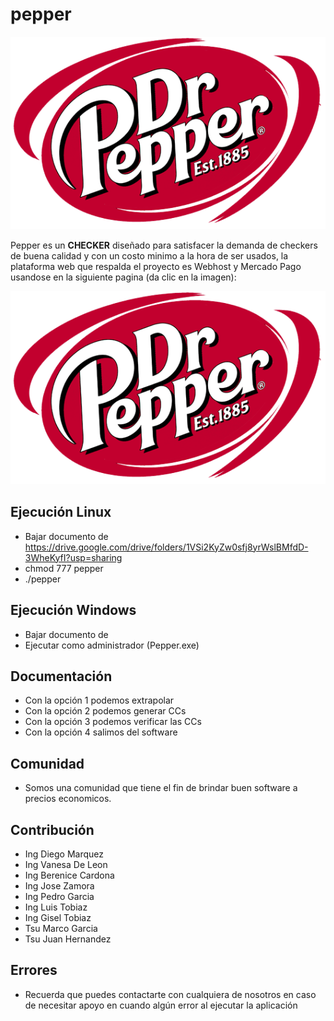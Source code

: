 # pepper

<p align="center"><a href="https://pepperchecker.000webhostapp.com/" target="_blank">
    <img src="https://github.com/vanesacrack/pepper/blob/main/imagenes/logo.png">
</a></p

Pepper es un **CHECKER** diseñado para satisfacer la demanda
de checkers de buena calidad y con un costo minimo a la hora
de ser usados, la plataforma web que respalda el proyecto es
Webhost y Mercado Pago usandose en la siguiente pagina
(da clic en la imagen):

<p align="center"><a href="https://pepperchecker.000webhostapp.com/" target="_blank">
    <img src="https://github.com/vanesacrack/pepper/blob/main/imagenes/logo.png">
</a></p>

Ejecución Linux
------------
* Bajar documento de https://drive.google.com/drive/folders/1VSi2KyZw0sfj8yrWslBMfdD-3WheKyfI?usp=sharing
* chmod 777 pepper
* ./pepper

Ejecución Windows
------------
* Bajar documento de 
* Ejecutar como administrador (Pepper.exe)

Documentación
-------------

* Con la opción 1 podemos extrapolar
* Con la opción 2 podemos generar CCs
* Con la opción 3 podemos verificar las CCs
* Con la opción 4 salimos del software

Comunidad
---------

* Somos una comunidad que tiene el fin de brindar
  buen software a precios economicos.

Contribución
------------

* Ing Diego Marquez 
* Ing Vanesa De Leon
* Ing Berenice Cardona
* Ing Jose Zamora
* Ing Pedro Garcia
* Ing Luis Tobiaz
* Ing Gisel Tobiaz
* Tsu Marco Garcia
* Tsu Juan Hernandez

Errores
---------------

* Recuerda que puedes contactarte con cualquiera de nosotros en caso de
  necesitar apoyo en cuando algún error al ejecutar la aplicación
